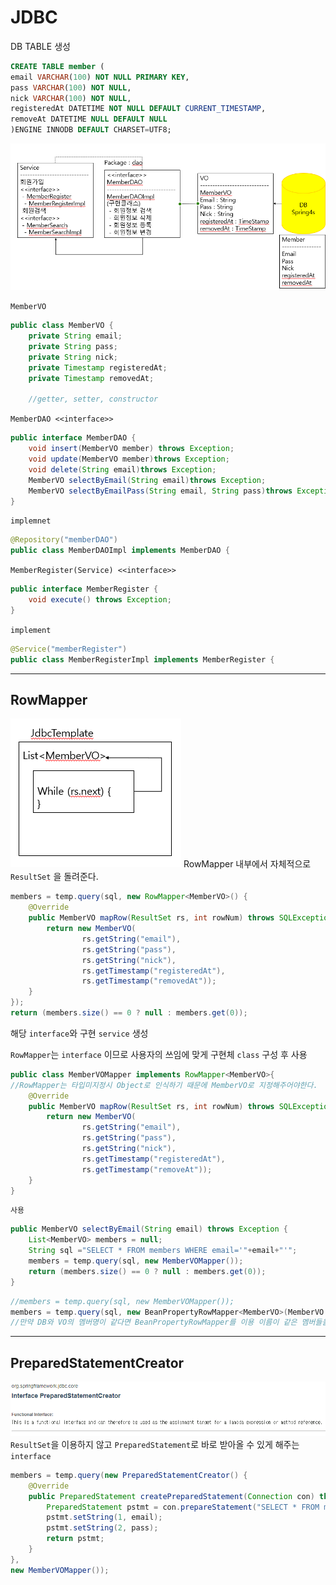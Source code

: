 # JDBC
DB TABLE 생성
```sql
CREATE TABLE member (
email VARCHAR(100) NOT NULL PRIMARY KEY,
pass VARCHAR(100) NOT NULL,
nick VARCHAR(100) NOT NULL,
registeredAt DATETIME NOT NULL DEFAULT CURRENT_TIMESTAMP,
removeAt DATETIME NULL DEFAULT NULL
)ENGINE INNODB DEFAULT CHARSET=UTF8;
```
![](pic/flowset.png)

`MemberVO`
```java
public class MemberVO {
	private String email;
	private String pass;
	private String nick;
	private Timestamp registeredAt;
    private Timestamp removedAt;
    
    //getter, setter, constructor
```
`MemberDAO <<interface>>`
```java
public interface MemberDAO {
	void insert(MemberVO member) throws Exception;
	void update(MemberVO member)throws Exception;
	void delete(String email)throws Exception;
	MemberVO selectByEmail(String email)throws Exception;
	MemberVO selectByEmailPass(String email, String pass)throws Exception;
}
```
`implemnet`
```java
@Repository("memberDAO")
public class MemberDAOImpl implements MemberDAO {
```
`MemberRegister(Service) <<interface>>`
```java
public interface MemberRegister {
	void execute() throws Exception;
}
```
`implement`
```java
@Service("memberRegister")
public class MemberRegisterImpl implements MemberRegister {
```
---
## RowMapper
![](pic/RowMapper.png)
RowMapper 내부에서 자체적으로 `ResultSet` 을 돌려준다.
```java
members = temp.query(sql, new RowMapper<MemberVO>() {
    @Override
    public MemberVO mapRow(ResultSet rs, int rowNum) throws SQLException {
        return new MemberVO(
                rs.getString("email"), 
                rs.getString("pass"), 
                rs.getString("nick"),
                rs.getTimestamp("registeredAt"),
                rs.getTimestamp("removedAt"));
    }
});
return (members.size() == 0 ? null : members.get(0));
```
해당 `interface`와 구현 `service` 생성

`RowMapper`는 `interface` 이므로 사용자의 쓰임에 맞게 구현체 `class` 구성 후 사용
```java
public class MemberVOMapper implements RowMapper<MemberVO>{
//RowMapper는 타입미지정시 Object로 인식하기 때문에 MemberVO로 지정해주어야한다.
	@Override
	public MemberVO mapRow(ResultSet rs, int rowNum) throws SQLException {
		return new MemberVO(
				rs.getString("email"), 
				rs.getString("pass"), 
				rs.getString("nick"),
				rs.getTimestamp("registeredAt"),
				rs.getTimestamp("removeAt"));
	}
}
```
`사용 `
```java
public MemberVO selectByEmail(String email) throws Exception {
    List<MemberVO> members = null;
    String sql ="SELECT * FROM members WHERE email='"+email+"'";
    members = temp.query(sql, new MemberVOMapper());
    return (members.size() == 0 ? null : members.get(0));
}
```
```java
//members = temp.query(sql, new MemberVOMapper());
members = temp.query(sql, new BeanPropertyRowMapper<MemberVO>(MemberVO.class));
//만약 DB와 VO의 멤버명이 같다면 BeanPropertyRowMapper를 이용 이름이 같은 멤버들을 인식하여 받아와준다
```
---
## PreparedStatementCreator
![](pic/PreparedStatementCreator.png)
`ResultSet`을 이용하지 않고 `PreparedStatement`로 바로 받아올 수 있게 해주는 `interface`
```java
members = temp.query(new PreparedStatementCreator() {
    @Override
    public PreparedStatement createPreparedStatement(Connection con) throws SQLException {
        PreparedStatement pstmt = con.prepareStatement("SELECT * FROM members WHERE email=? AND pass=?");
        pstmt.setString(1, email);
        pstmt.setString(2, pass);
        return pstmt;
    }
}, 
new MemberVOMapper());
```

